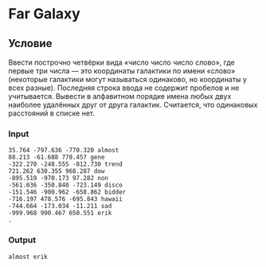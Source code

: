 # Far Galaxy

## Условие

Ввести построчно четвёрки вида «число число число слово», где первые три числа — это координаты галактики по имени «слово» (некоторые галактики могут называться одинаково, но координаты у всех разные). Последняя строка ввода не содержит пробелов и не учитывается. Вывести в алфавитном порядке имена любых двух наиболее удалённых друг от друга галактик. Считается, что одинаковых расстояний в списке нет.

### Input

```
35.764 -797.636 -770.320 almost
88.213 -61.688 778.457 gene
-322.270 -248.555 -812.730 trend
721.262 630.355 968.287 dow
-895.519 -970.173 97.282 non
-561.036 -350.840 -723.149 disco
-151.546 -900.962 -658.862 bidder
-716.197 478.576 -695.843 hawaii
-744.664 -173.034 -11.211 sad
-999.968 990.467 650.551 erik
.
```

### Output

```
almost erik
```
